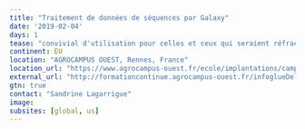 ```yaml
---
title: "Traitement de données de séquences par Galaxy"
date: '2019-02-04'
days: 1
tease: "convivial d'utilisation pour celles et ceux qui seraient réfractaires à la programmation sous UNIX et R"
continent: EU
location: "AGROCAMPUS OUEST, Rennes, France"
location_url: "https://www.agrocampus-ouest.fr/ecole/implantations/campus-de-rennes"
external_url: "http://formationcontinue.agrocampus-ouest.fr/infoglueDeliverLive/toutes-sessions/programme?idModule=733"
gtn: true
contact: "Sandrine Lagarrigue"
image: 
subsites: [global, us]
---
```

